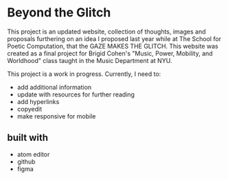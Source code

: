 # Beyond the Glitch
This project is an updated website, collection of thoughts, images and proposals furthering on an idea I proposed last year while at The School for Poetic Computation, that the GAZE MAKES THE GLITCH. This website was created as a final project for Brigid Cohen's "Music, Power, Mobility, and Worldhood" class taught in the Music Department at NYU.

This project is a work in progress. Currently, I need to:
* add additional information
* update with resources for further reading
* add hyperlinks
* copyedit
* make responsive for mobile

## built with
* atom editor
* github
* figma
